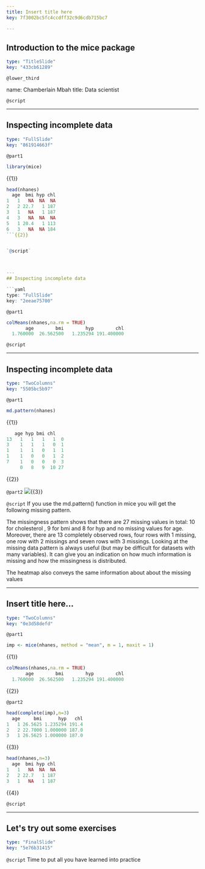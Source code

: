 ```yaml
---
title: Insert title here
key: 7f3002bc5fc4ccdff32c9d6cdb715bc7

---
```

## Introduction to the mice package

```yaml
type: "TitleSlide"
key: "433cb61289"
```

`@lower_third`

name: Chamberlain Mbah
title: Data scientist


`@script`



---
## Inspecting incomplete data

```yaml
type: "FullSlide"
key: "861914663f"
```

`@part1`
```r
library(mice)
```
{{1}}
```r
head(nhanes)
  age  bmi hyp chl
1   1   NA  NA  NA
2   2 22.7   1 187
3   1   NA   1 187
4   3   NA  NA  NA
5   1 20.4   1 113
6   3   NA  NA 184
```{{2}}


`@script`



---
## Inspecting incomplete data

```yaml
type: "FullSlide"
key: "2eeae75700"
```

`@part1`
```r
colMeans(nhanes,na.rm = TRUE)
       age        bmi        hyp        chl 
  1.760000  26.562500   1.235294 191.400000 
```


`@script`



---
## Inspecting incomplete data

```yaml
type: "TwoColumns"
key: "5505bc5b97"
```

`@part1`
```r
md.pattern(nhanes)
```
{{1}}

```r
   age hyp bmi chl   
13   1   1   1   1  0
3    1   1   1   0  1
1    1   1   0   1  1
1    1   0   0   1  2
7    1   0   0   0  3
     0   8   9  10 27
```
{{2}}


`@part2`
![](https://assets.datacamp.com/production/repositories/4854/datasets/fccfb203083f12074da477d71340db7f7046c4ff/missingPatternVis.png){{3}}


`@script`
If you use the md.pattern() function in mice you will get the following missing pattern. 

The missingness pattern shows that there are 27 missing values in total: 10 for cholesterol , 9 for bmi and 8 for hyp and no missing values for age. Moreover, there are 13 completely observed rows, four rows with 1 missing, one row with 2 missings and seven rows with 3 missings. Looking at the missing data pattern is always useful (but may be difficult for datasets with many variables). It can give you an indication on how much information is missing and how the missingness is distributed.


The heatmap also conveys the same information about about the missing values


---
## Insert title here...

```yaml
type: "TwoColumns"
key: "0e3d58defd"
```

`@part1`
```r
imp <- mice(nhanes, method = "mean", m = 1, maxit = 1)
```
{{1}}

```r
colMeans(nhanes,na.rm = TRUE)
       age        bmi        hyp        chl 
  1.760000  26.562500   1.235294 191.400000 
```
{{2}}


`@part2`
```r
head(complete(imp),n=3)
  age     bmi      hyp   chl
1   1 26.5625 1.235294 191.4
2   2 22.7000 1.000000 187.0
3   1 26.5625 1.000000 187.0
```
{{3}}

```r
head(nhanes,n=3)
  age  bmi hyp chl
1   1   NA  NA  NA
2   2 22.7   1 187
3   1   NA   1 187
```
{{4}}


`@script`



---
## Let's try out some exercises

```yaml
type: "FinalSlide"
key: "5e76b31415"
```

`@script`
Time to put all you have learned into practice

